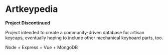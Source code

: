 # Artkeypedia

**Project Discontinued**

Project intended to create a community-driven database for artisan keycaps, eventually hoping to include other mechanical keyboard parts, too.

Node + Express + Vue + MongoDB
